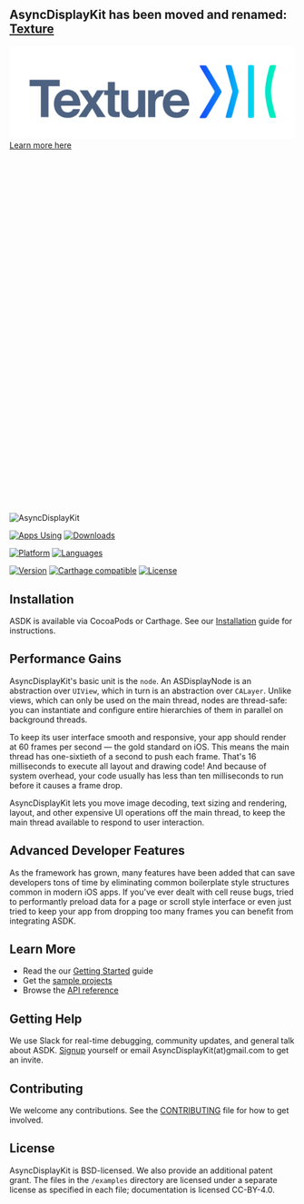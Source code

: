 ## AsyncDisplayKit has been moved and renamed: [Texture](https://github.com/texturegroup/texture/)
<a href="https://medium.com/@Pinterest_Engineering/introducing-texture-a-new-home-for-asyncdisplaykit-e7c003308f50"><img src="https://github.com/TextureGroup/Texture/raw/master/docs/static/images/logo.png" alt="Texture Logo" /></a>
[Learn more here](https://medium.com/@Pinterest_Engineering/introducing-texture-a-new-home-for-asyncdisplaykit-e7c003308f50)

<br/>
<br/>
<br/>
<br/>
<br/>
<br/>
<br/>
<br/>
<br/>
<br/>
<br/>
<br/>
<br/>
<br/>
<br/>
<br/>
<br/>
<br/>
<br/>
<br/>
<br/>
<br/>
<br/>
<br/>
<br/>
<br/>
<br/>
<br/>
<br/>
<br/>
<br/>
<br/>
<br/>
<br/>
<br/>
<br/>

![AsyncDisplayKit](https://github.com/AsyncDisplayKit/Documentation/raw/master/docs/static/images/logo.png)

[![Apps Using](https://img.shields.io/cocoapods/at/AsyncDisplayKit.svg?label=Apps%20Using%20ASDK&colorB=28B9FE)](http://cocoapods.org/pods/AsyncDisplayKit)
[![Downloads](https://img.shields.io/cocoapods/dt/AsyncDisplayKit.svg?label=Total%20Downloads&colorB=28B9FE)](http://cocoapods.org/pods/AsyncDisplayKit)

[![Platform](https://img.shields.io/badge/platforms-iOS%20%7C%20tvOS-orange.svg)](http://AsyncDisplayKit.org)
[![Languages](https://img.shields.io/badge/languages-ObjC%20%7C%20Swift-orange.svg)](http://AsyncDisplayKit.org)

[![Version](https://img.shields.io/cocoapods/v/AsyncDisplayKit.svg)](http://cocoapods.org/pods/AsyncDisplayKit)
[![Carthage compatible](https://img.shields.io/badge/Carthage-compatible-59C939.svg?style=flat)](https://github.com/Carthage/Carthage)
[![License](https://img.shields.io/cocoapods/l/AsyncDisplayKit.svg)](https://github.com/facebook/AsyncDisplayKit/blob/master/LICENSE)

## Installation

ASDK is available via CocoaPods or Carthage. See our [Installation](http://asyncdisplaykit.org/docs/installation.html) guide for instructions.

## Performance Gains

AsyncDisplayKit's basic unit is the `node`. An ASDisplayNode is an abstraction over `UIView`, which in turn is an abstraction over `CALayer`. Unlike views, which can only be used on the main thread, nodes are thread-safe: you can instantiate and configure entire hierarchies of them in parallel on background threads.

To keep its user interface smooth and responsive, your app should render at 60 frames per second — the gold standard on iOS. This means the main thread has one-sixtieth of a second to push each frame. That's 16 milliseconds to execute all layout and drawing code! And because of system overhead, your code usually has less than ten milliseconds to run before it causes a frame drop.

AsyncDisplayKit lets you move image decoding, text sizing and rendering, layout, and other expensive UI operations off the main thread, to keep the main thread available to respond to user interaction.

## Advanced Developer Features

As the framework has grown, many features have been added that can save developers tons of time by eliminating common boilerplate style structures common in modern iOS apps. If you've ever dealt with cell reuse bugs, tried to performantly preload data for a page or scroll style interface or even just tried to keep your app from dropping too many frames you can benefit from integrating ASDK.

## Learn More

* Read the our [Getting Started](http://asyncdisplaykit.org/docs/getting-started.html) guide
* Get the [sample projects](https://github.com/facebook/AsyncDisplayKit/tree/master/examples)
* Browse the [API reference](http://asyncdisplaykit.org/appledocs.html)

## Getting Help

We use Slack for real-time debugging, community updates, and general talk about ASDK. [Signup](http://asdk-slack-auto-invite.herokuapp.com) yourself or email AsyncDisplayKit(at)gmail.com to get an invite.

## Contributing

We welcome any contributions. See the [CONTRIBUTING](https://github.com/facebook/AsyncDisplayKit/blob/master/CONTRIBUTING.md) file for how to get involved.

## License

AsyncDisplayKit is BSD-licensed.  We also provide an additional patent grant. The files in the `/examples` directory are licensed under a separate license as specified in each file; documentation is licensed CC-BY-4.0.
